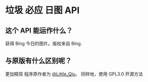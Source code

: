 # 垃圾 必应 日图 API
## 这个 API 能运作什么？
获得 Bing 今日的图片。版权来自 Bing.
## 与原版有什么区别呢？
更加精简
程序原作者为 [@Little_Qiu](https://www.littleqiu.net)。 同样地，使用 GPL3.0 开源方法
